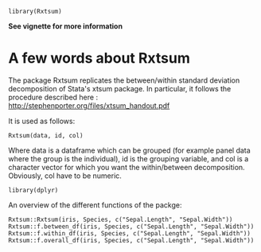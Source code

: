 ```{r setup}
library(Rxtsum)
```

**See vignette for more information**

# A few words about Rxtsum

The package Rxtsum replicates the between/within standard deviation decomposition of Stata's xtsum package. In particular, it follows the procedure described here : http://stephenporter.org/files/xtsum_handout.pdf

It is used as follows:
```
Rxtsum(data, id, col)
```
Where data is a dataframe which can be grouped (for example panel data where the group is the individual), id is the grouping variable, and col is a character vector for which you want the within/between decomposition. Obviously, col have to be numeric.

```{r, warning = FALSE}
library(dplyr)
```

An overview of the different functions of the packge:
```{r, include = TRUE}
Rxtsum::Rxtsum(iris, Species, c("Sepal.Length", "Sepal.Width"))
Rxtsum::f.between_df(iris, Species, c("Sepal.Length", "Sepal.Width"))
Rxtsum::f.within_df(iris, Species, c("Sepal.Length", "Sepal.Width"))
Rxtsum::f.overall_df(iris, Species, c("Sepal.Length", "Sepal.Width"))
```



